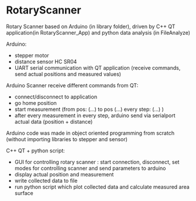 # RotaryScanner
Rotary Scanner based on Arduino (in library folder), driven by C++ QT application(in RotaryScanner_App) and python data analysis (in FileAnalyze)

Arduino:
 - stepper motor
 - distance sensor HC SR04
 - UART serial communication with QT application (receive commands, send actual positions and measured values)

Arduino Scanner receive different commands from QT: 
 - connect/disconnect to application
 - go home position
 - start measurement (from pos: (...) to pos (...) every step: (...) )
 - after every measurement in every step, arduino send via serialport actual data (position + distance)

Arduino code was made in object oriented programming from scratch (without importing libraries to stepper and sensor)

C++ QT + python script:
 - GUI for controlling rotary scanner : start connection, disconnect, set modes for controlling scanner and send parameters to arduino
 - display actual position and measurement
 - write collected data to file
 - run python script which plot collected data and calculate measured area surface 
